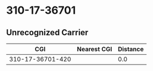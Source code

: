 # 310-17-36701
## Unrecognized Carrier


| CGI | Nearest CGI | Distance |
|-----|-------------|----------|
| 310-17-36701-420 |  | 0.0 |
